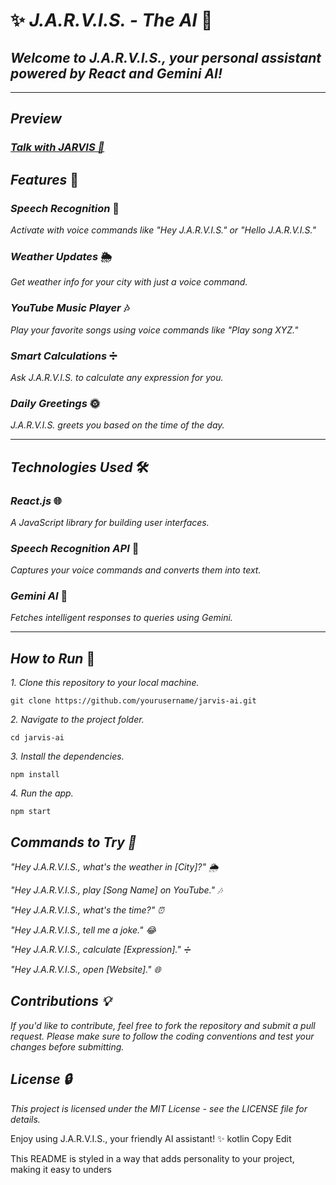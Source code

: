 # ✨ *J.A.R.V.I.S. - The AI* 🤖

## *Welcome to J.A.R.V.I.S., your personal assistant powered by React and Gemini AI!*

---
## *Preview*
### *[Talk with JARVIS 🤖](https://jarvis-jarvis-jarvis.onrender.com/)*

## *Features* 🎉

### *Speech Recognition* 🎤
*Activate with voice commands like "Hey J.A.R.V.I.S." or "Hello J.A.R.V.I.S."*

### *Weather Updates* 🌦️
*Get weather info for your city with just a voice command.*

### *YouTube Music Player* 🎶
*Play your favorite songs using voice commands like "Play song XYZ."*

### *Smart Calculations* ➗
*Ask J.A.R.V.I.S. to calculate any expression for you.*

### *Daily Greetings* 🌞
*J.A.R.V.I.S. greets you based on the time of the day.*

---

## *Technologies Used* 🛠️

### *React.js* 🌐
*A JavaScript library for building user interfaces.*
### *Speech Recognition API* 🎤
*Captures your voice commands and converts them into text.*
### *Gemini AI* 🤖
*Fetches intelligent responses to queries using Gemini.*

---

## *How to Run* 🚀

*1. Clone this repository to your local machine.*
   ```
   git clone https://github.com/yourusername/jarvis-ai.git
```
*2. Navigate to the project folder.*

```
cd jarvis-ai
```
*3. Install the dependencies.*

```
npm install
```
*4. Run the app.*

```
npm start
```

## *Commands to Try 📢*
*"Hey J.A.R.V.I.S., what's the weather in [City]?" 🌦️*

*"Hey J.A.R.V.I.S., play [Song Name] on YouTube." 🎶*

*"Hey J.A.R.V.I.S., what's the time?" ⏰*

*"Hey J.A.R.V.I.S., tell me a joke." 😂*

*"Hey J.A.R.V.I.S., calculate [Expression]." ➗*

*"Hey J.A.R.V.I.S., open [Website]." 🌐*

## *Contributions 💡*
*If you'd like to contribute, feel free to fork the repository and submit a pull request. Please make sure to follow the coding conventions and test your changes before submitting.*

## *License 🔒*
*This project is licensed under the MIT License - see the LICENSE file for details.*

Enjoy using J.A.R.V.I.S., your friendly AI assistant! ✨
kotlin
Copy
Edit

This README is styled in a way that adds personality to your project, making it easy to unders
